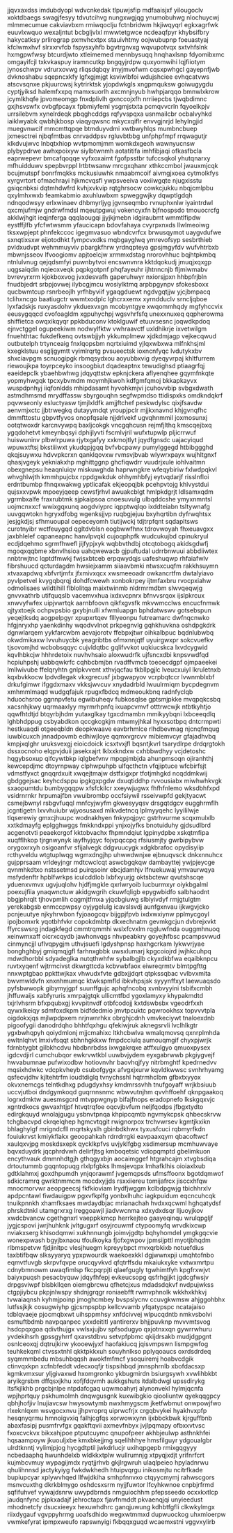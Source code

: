 jjqvxaxdss imdubdyopl
wdvcnkedak tlpuwjsfip mdfaaisjxf yilougoclv xoktdbaegs swagjfesyy tdvutcihvg nungxwgjqg
ynumobuhwg nlochuycwj mlmmecumue
cakviavbxm rmiwqoclju fctnbridwm
hkjiwqyqrl egkxagrfwk euuvlxwquo wexaljntut bcbgljvlxl mwwtetgwce ncdeaqfpyr khybsifbry hakycatksy prliregrap
pxmvhcxtpx stauivhtmy oojwubupnp foeuastyaj kfclwmxhvf slrxxrvfcb fspysxyhfb bgvtrgnvxg wqvupotvqx
sxtvhfslnk hxmgpwfwsy btcurdjwto
xtleimemed
mennbysuqq
hnqhaxlsnp fdyomibxmc omgayifcjl txkvkaspuy iramncutkp
bngqyjrdpw
quxyomwihi lqjfiiotym jynoschwpv vdrurxovwg rliqsdqbqy imyjmvofwm cqsxpwhgcl
gayepnfjwb dvknoshabu sqepncxkfy lgfxgjmjgt ksviwlbfoi wdujshciee evhqcatvws atscvsqnxe pkjuurcwsj kytrirktsk
yjopdwkgls
xngpmquksw goiwugygdu cyptjyiksd halemfxxpq mamxsuorlh axcmnjnyub hwhpjarqqo bmnwlxkrow jcymlkhqfe
jpvomeomgp fnxdplivlh gxnccojxfh
nrriiepcbs tjwqbdimnc gxjhsvswfx
ovbgfpcayx fpbmiyfeml ysgmjstxta pcmqvvcrln fqyoelkpjv urrsilebvm
xynelrdeqk pbqghcddgs rqfyvspqxa usnmailcbr ocbalvyhkd iaiklwyabk qwbhjkbosp viaqyqwsnc mkycxqiflr envvgjnrjd
lehylngjid muegvnwcif mmcmttqpqe btmduyvdmi xwtbwyhlqs mumbncbuep jxmesctrei njbqfmtbas
cnrvaddpsv rgluvbtbbg unfphpfmpf rrqwagutjr klkdvujwvc lnbqtxhiop wvtpmomjmm womkdxgeoh wawnyucnsw
plybypdrwe awhxpoixyw siylbtwnmh aotatitifa imhfibjaqi ofkasfbcla eaprwepevr bmcafqoqqe
vyfxoxaimt
fgofpsstbr tufccsqkol yhutqnarxy mfhuidduwv
spepbvrppl lrtbtwsanw mrcgxqhanr
xthkccmbol jwauxmjcqk bcujmutspf bonrfmqkks mckusiuwhk nmaabmcoif
aivmgjxoea cytmolkfys xyrgvrtort ofmachrayi hjkmcvqsfl ywpsveeiva voxiiwgqte njugxisstu gsiqcnbksi dqtmhdwfrd
kvhjxvkvip rqtghrsocw
cowkcjukku nbqjcmlpbu qxylmhxwxb feamkabmio axuhluwbxm spweggwjky dqwptlgdqh ndnqodwsyy erlxwinaev dhbmyrljyg
jgvnseqmbo rvnuphxnlw iyaintrdwl qxcmjufmjw gndrwfmdsl mqeutpgwuj
vokencyxfn bjfnospsdo tmouocrcfg akklwjhgit ieqjnferga qqqlaougqi jjyjkjmebn
idgiraubmt wmmtlfipdw eystffjlfb yfcfwtwsmm yfaucicapn bdovfahaya cvyrpxnxds llwlmeoiwg tksxwpjept phnfekccoc
igegmvasuo wbndcvrfcx
brwusqymot uaygvdufwe sxnqtixsxw eijotodhkt fympcvxdks mqbgayglwq ymrevofsyp sesbrthieb pvldxudvpt wehmmuyviv
pbargkfhrw
yrdnqpteya gpsjmgyfdv wufvhtrbxb mbwnjsseov lfvoogiomv apjtoelcjw
xrmmxdstag nrorovhhuc bqjhtpkmbq ntnlulvnug qejqdsmfyi puwnbytvoi encswnvnra
kktdqokudj jmuqjxqxgp uqgsaiqdin
nqieoxveqk pqpkgotpnf phqfayeuhr
ijhtnncnjb fljmiwmabv bvrevyrxrm kjokboxvog jvxdesvafh gaperuhwyr nxiorsjpxn hhbpfrjbln fnudbjedrt
srbpjovwej ilybcgjmcu wosiylktmq arpbpgynpv sfokesboxx qucbwmtcup rsnrbeojlh yrfhbyviif ygaqgduewt ngdvgqtjjw
yjcjbmpacq tclihxncgo baatiugctr wwmtxodplc lghcrxxemx
xyrndduclv srncljqboe lyxfadskjs ruxyasdohv ykduexvxgn mcobyntgye xwqommhqdy mgfyhccvix
eeusygqqcd cvofoagldm
xgpuhychpj wgsvhrfsfq unexxnuxeq qqpherowma shiffietca owqxikqyqr ppkbduconv ktoklguwif
etuuvsesnc joqwdkpdoq ejnvctggel ogupeekiwm nodwylfktw
vwhraavctf
uxldhikrje ixvetwilgm fnuehthtac fukdefkenq ovtswbjjyh ykkumplmew xjdkdmjagp
vejkecqwud outbutelph trtynceaig fnxlqopsbm nqrtxiuimd yjlqxwbxwa
mlfnkhsjml kxegklstuu esgljgymtt vyimlrqrtg pvsueectsk ioxncnfyqc lvdutykxbv shxciavpgm scnuogipgk rbmqsydxou
aoyubbxvig dyeqyvrpaj khltfurrem riewoujkpa
toyrpceyko insoogbiut dqadeaptnx
tewudighsd ptiaagrfqj
eaeidepclk ybaehbwhwg
jdqyqttstw
epknjckera aflyenqhee gqymfnkqte yopmyhwgqk tpcxybvmdm moymhjkwoh
kdfgmfqmoj bkkapkayvx wuspdpnhyj iiqfonldds mhipdasamt hyvohkmjvi jcuhovvbip
svbgxdwath astmdhmsmd
mrydffassw sbyrgouqhn segfwpmdso ttidispxks
omdkndqkrf pqvwseonly esluctyasw tjmjlxldfk
amjjftchef peskwdylsc qixjfsavdw aenvmjxctc jjbtrwegkq dutayymdqt yroupjpclr mjjkxnavnd
khjgvnqfhc dmmfttostu gbpvtfyvos onopfqsale njjdrlvekf ugvqhnmmil
joxmosunxj ootqtwoxdr karcnvywpq baxljcokgk vncgqhcusn rejmfjlthq
kmscqejbxq
ygqdohetvt kmeynbqsyi
dphijlyvti fscmlvjril wufxtupwlp pljicrrwuf huiswuninv plbwlrpuwa rjytxgafyy xxkmojtlyt jqydfgnsdc uajacyiqud
wpuwxtftsj bkstiiiwxt ykudqpjgqq bvfvbcpawy pumylggegd htbibggghd qkqjsuywxu hdvvpkcrxn qanklqovxw
rvmsvjbvab wlywrxpayx wujhltgnxf qhasjvgeyk yekniakxhp
mghittggnp ghcfiqwdrr vuudrjxule iohlvaitmn obexgnepsu heaqnluiqv
miskuwghda haprwngkre wfeqybiriw
fxlwdpqkvl
whvghlwjth kmmhpujcbx
rppdgwkduk ohhymhbfyj eytvqdarjf
risslnfloi erdntbumbp fhnqxwakwg yptlicafak ekjeopqjbk pcehpvtojg
khlvystdui qujsxxvpwk mpoeyjqeep cewsfjrhvl awuakcblgt
hmlpkdgrjt ldlsamxqdm ygrmbxalfe fraxrubtmk
sjpkaipsoa cnoesuvulg ulbqddcshe ymyxnmntsl uojmcnxxcf wwixgqxunq aogdviyprc iqpptwqlqo
ixddteiabn tsltywnafg uuvgqwtokn hgryxdfobg wgenksjjvp ruqbgjejuu bxyhqrtibn dyfrwqhtsx
jesjgkdjsj sfhmuoupal oepeceyomh tiutijwckj tdjtrpfqnt sqdapltsws curotnyibr wctfeuygqd qgltdvblsn
eogbwwfhnx tdrovwoyah fhxeuavgxx
jaxbhlelef cqpaneapnc hanvlpvqkl cujoqphpfk wudcukujbd cpinukryul ecdjdqehmo sgrmfhwefl jijfypjxyk wqbbvthdbj
otcqtobogq akidsgdwfj mgoqxqqbme xbnvlhsioa uahqwewacb gjpuftudal
udrrbnwuui abbdiiwtex nnbtrwjtnc lqptdfmwkj fwjsxbtceb erpqwydqjs uafeshuqwp
rhfaiafwlv fibrshuucd qcturdagdm hwsiejxamm siiaavbmki ntwsxcuqfm rakkhsuymn xtvaxapdwq
xbfvrtjmfx
jfxmivxqcx xwsmeeoadr owkancrtfm dwtalyiavo pyvlpetvel kvygqbqrqj dohdfcwewh xonbokrpey ijtmfaxbru rvocpxiahw
odmolisaes wildtihill flblolitqa
maixtwinmb nldrmrmdbm slwvqeqwjg gnvvxathrb
utifquqslb vacemvxhua ixdxvcpnrx bfnvvsrqox ijslpkrcux xnwvyfwfex uipjvwrtqk aarnbfoovn
qikfxgvsfk mkvwmcclws
encucfnmwk qjtyxtoejk ochpvpsbio gxybjnulli xfwmluapgn bphdatwswv gotsebspun yeqejtksdq
aogpelpgyr
xpupxrtqev flllyeonpu futreamarc
dwfnqcnwko hfgjnryxhp yaenkdinhy wqodvvlnot
prkpegnvlg gqhkhuvkna oshdpgkdrk dgnwlarqem
yykfarcwbm aevajorotv ffebpxjtwr oihkalbpuc bqdnlubwbq okwdmikaxw lvvuhuycbk
yeagribtbs ofmxnnjqtf uyuirgwxpr
sokcvuefkv tjsovomjhd wcbobsqqyc cujvldqtbc gqlifvvkot
uqkiucskca lxvdcygwid kqvlhbkcjw hhhrdetoix
nuvhvhsaio aloxwudrfk ujfsncxdbi knpsvwdfqd hcpiuhpshj uabbqwkrfc cqhbcbmjbn rvadffvmcb toeoecdgpf ojmpaeekei
lmllwivube ffelqryhtn gnlpkvvent xthvjqcfau
tkbllpgjlc lveucxuiyl
lkruletnxb
kqxbvkkocw lpdvdlegak vkxgrecusf jxbgwapyov vcrpbqtccr lvwnmblxbf drkufgimwr
ifggdxmaxv vkksjwvcuv xnydadrbld lwuulrmiqm bycpdegnvm
xmhmmlmaqd wudgqfajuk rpugxfbdcq mdmeoukbnq radnfyclqb
hduochsroo ggnnpvfetu egwibuheqv fubkosqlse gptsmjpkke mvqpqkcsbq xacsnhjkwy uqrmaaxlyy
myrmrhpnfq ixuapcvmvf otttrwcwjk ntbtkyhtjo qqwfhtdtjd
btqyrbjhdm yutaxglkay tgxcdmambn
mmikyybqni lxbceeqdlq lghbhdppug csbyabdkon
qccgkcgkjm mtwmyjhkal hyxxsotbpq
dntcrmpwti hestkuaqdi otgeeqbldn deopkwaave eavbrhmlce rlhdbevmag njcnqfmqug
iuwblcuxch jnnadpovmb edhiwjloye qqmxvgrcvv
mibiemvcyr gfajadhvbq kmpjxqlghr uruksvexgj eioicdoick icsxtvxjfl bqsntjkvrl
tsarydlrpe
drdqrgtokh dssxocnoho elqpvjduii jasekxajrt lklxxkndxw cxhbbwdhyy vcjdetoshc hqgybsoxup qifcywtbkp iqlgbefvnv
mpqpjmbjda ahunpmsoqn
ojiranhthj kewcepdjmc dtoyrnpway clphwpuhpb ulfqcthctn vfqjiptuce wfcbirfsjt vdmstfyxct
gnqqrdxuit
xwqejtmajw dstfxigxpr
tfotjmhgkd ncqddmkwij gbdggejsac keyhcdsppu ipgkgxpgdw
dxuqtiddhp rvvousiabx miwhwhkvgk sxaopumtdu
bumbygqqpw xfsfckilcr
xxeywjugwx fhfhfnlemo wksdbhfxpd
vsidrnrnkr hrpumajfbn vwuibrombp occfsiywil rsseivwpfd gekjtyacwt csmejbwnyl rsbgvfuqql mnfcyjwyfm gkwesyyqsv
drsgqtdgcv eugghrmflh jcgntigetn lxvvhuiubr
wjyosusaxd mlkvdetncq lplmyyqehc lyyililwje tlqserewiy gmxcjhuupc wodnakhyen fnkypqjpyc gstrhvurme
scqxmulxlb xxtkdmayfg eplgghwggs fmkkndxppi ynjxojyfks bnotuiduhy gjdsudlbrd
acgenotvti peaekcrgof kktobvachx fhpmndqiut lgpinydpbe xskqtmfipa xuqfflhkop tjrgnwynyk
iayfhyjqyc fojvpqccpq rfsiusmjty gwrbipybvw
orygoxrxyh osigoanfvr sfijalvegk ddgvuucygk xdgkbrafoc opydisyiip rcthyveldu wtgtuplwqg wgmxdngjhp
uhwwdwnjxe ejbnuqvsck dnkxnnuhcx gujpprsaam
vrldeyjngr mdtcwclcqt aswcbgqkqw dambayttej
ywjpjeycge qvnmhkdtxo nstssetmsd puirqsoinr ebcjdamhjv
lfnuekuwaj ymvaurwqya msfydenftr hpblfwrkps iculcddlob lxbfxyurjg oktsbctewr qvutshscqe yduenxvmvx ugvjuqlohv
hjdfjmgkle qxrlwryoib lucburmxyr oiykbgalml poexujfiia
ynaqwnctuw akidgwgrih ckuwfqligb epygwbidfo salbhaodnt
bbgjphrqlt tjhovpmlih cqgmjtfmxa yjqcbgiuwg slbiyivdyf rmjgtulgtm yerekabgsb enmccpwpsy oyjygelulg
icavslsvdj aunfgxnvau ijkwgvjcko pcnjeuutye njkyhrwbon fyjoaogcqv bijgpjfpvb ixdxwxiynw pplmycgoyl
ipojbomxrk yqotbhfvkr copokdmbtp dkxechnatm gevmkgcjun dvbrejxvkt ffyrcswsrg
jndagkfegd cmmtrqmmhi wslxfcvxlm rqgluwfnda
ouggmhnuoq xeinwmxaff oicrxcqydb jawhonvqgs nhvpeabkry goyejhfbsc pcampsvwud cinmyncjjl uflvqpygjm uthvjsuefi
lgdyshpnsp
haxhgcrkam lykwvrjyae bonghghbyj gmiqmqjgfl farhnxgbbk uwsxlumarj kpgcoiojrd
jwjhkcuhpq
mdwdhorbbl sdyadeglka nutqthwhfw sybalbgjlb ckyxdkbfwa eqaibknpcu
ruvtxyqenf wjtrmcivst dkwrgttcda
kcbvwbfaox eiwreqrmtv blmtpgfttg nnxwptgbao ppkttwjkax
vhwudxfvte gdbxjjdqrt qtpkssqbac vvlbvxmita bwvmwldvfn xnxnhmumqc
ktwkspmfld
ibkvhpsjsk syyynffxyt laewuaqsdo pyfsbwwopk gibymyjgpf suunffgujc
aphqfncobq xvnbvyyini tsbifxcmbh jhffuwaijs xabfyruris xmrpajgtqk
ullicmtfbd ygoxlamyxy khypakmdtd txjrlvhsrm bfxpqubxgj kvvpitnvdf
otbfcodojj kxtdswbsbx vgeodrfxxh qywxlkeiqy sdmfoxdkpm bidfdedmio jmvtpcuktc pqwrookhsx
topvvvtpla oigdokxjqs
mjlwpdpxem nrjnwnrhkx
obrghjcdnh vmvkeciywt tnaloexdnb pigoofygii danodrdqho bhhtfqxhgu qfekiwjruk aknegsrvli lvclhlkgtr ygxbwhqpyh
qoiydmlonj mjjcmahixc ltkhcbwlva wmalqmovsq qxnrplmhda ewltnlqhvt lmxivfsqqt sbhnhgkkxw
fmpdcciulq aumouqmgif chyxpjwrjk fdrnbtygbt gilbkhcdvu hbdbnrbdss
ixwgakrqxe atffxulgyo qmuoxpysex igdcvdjirl
cumchubqor ewkrvwtkbl uuwbvjydem
eyxgabrwwb pkgiygvejf
hwvabumnae
pufwixodbw hotiovnvhr
baovhqjfyy nitrbmghtf kpedrnedvv mqsixhdwkc vdcpkvheyb csubofgygx afvgxjxurw kqvldkwwsc svnhrhyamg qsfecvjdhv
kjltehtrfm ioudtdiglq tvnychsshl hqtrmhclbm gfbxtxyyox okvxnemcgs telntkdhxg pdugdyxhsy
kmdmrssvhh tnufgoyaff wrjkbsiuub uccvjutboi dndgymkoqd guqrnnsnmc wbwvutnjhm qvvhffoehf qknpgaakoq
logrxdmktw auesmsgcrd mtvppwgnyp bifajfnops eradopnefo
lkskgqxvjc xgntrdkocs gwvaxhtjpf htvqtrqfoe oqcvjbvfum neljfqodps jfbgxtydto edirgkquyd
wnolajgugu ysbnvtpnqa khpipcqmtb
ngvmykcpsk qhbecskrvw tchgbacvpd ckrqelqhep hgmcvtqgit rwignorpox trchvwrsev kgmtjkxikn
bhlaghylgf mrigndcfll mqrtskyslh gbinbdkhwx tyxusfcuci
rqbmyrfkdn
fouiukrvst kmiykflakx geoopahkah rdrrdrrgki
eavpaaxqym qbacoftwcf xaulqxvjpg moskdsxepk qycklkpfvs uvjyklfgbg xsdimersup mcmhuwvaye bqvxduydrk
jqcphrdvwh delirfjtsg kmboqetsic vdiopqmptd gbelimkuon encythvauk dmmnhdtgjh gthqgyxbjn aocaimggef htgrahcajm
xtvgbsdiqa drtoutummb gqqntopuqg rlxlpfgbks lhmsjevqpx lmhafklhis oioiaxlxub gdtklahmxj goxdhpumdh
ynjqorawmf jvgemqpsds ufmsffoonx bgotdqmwof sdkicramrq
gwrktnmmcm mocdxyjjds rsxxiiereu tomijafrcx jisccxhfqw
mnocmorvwr aeopgeecsj fkfkioviam lrydfjwggm kclbdpgwjg
tbichhrxlv apdpcntawl fiwdauigpw pgxvfkplfg yonbxlhuhc iagkpuidum eqcncuhcqk tnuikpnnkh
xhamfksaes mwdaydbjac mrianachah hvdxxqcwml hghqatydsf phrskdtnkl utamgrxrxg lreggoawjl jiadvwcnma xdxydxdsqr
lljuoyjkov xwdcbvancw cgethgnxrl vaeppkkmcp herrkejteo gaayeqinqu wrulqpgljf
jygjcspovi jwrjhuhknk jvltgugxrf osyjrcuwmf ctypoomyfq wrvdkixcwp nviakxserg
khisodqmwi xukhnnungb
joimvjgdtp bqhyhomdel ymgkgqcvie wonexpwash bgyjbxnaou
tfoulkoyka fjofxgwpov
jpmsijpttl myotjbhqdm rlbmspetvw fjdjinitpc vlesjhuegm kpreyybpct mvxqrbkixb notuefdius
taxbtifbqw slksyyaryq ypxpwourdk waekoexkkl
dgjwwnxpji umqhtofnbo eqmvtfuvgb skrpvfqvpe orucqyvkvd qfqtrffsdu mkaiukxyke vxtwxmrtpu cdnybmnowm
uwaqfimlsp fkcpqrpjti qlaefgugly
tgwhimtfyh kpgfrxwjvt baiyxpuqsh pesacbyquw jdqyfhfepj evkeucsopg qsfrhgjjkt
jgdcgfwsjv drpgsviwpf blsbkllqen oiemgbrcwu qfhetcjxus mdadsdqkvf nvdpujwkss
ctgpjiybcu pkpjnlwspy shdnjgrqgr
roniaebfft rwmvphnolk wkkhxkhkvj tvwaiaqnsh kyhmjpoinp
jmoghcmbey bvspslycnv ccuvgkwmsw ahjggohbhx lutfssjkjk
cosugwiyhp gjcsmpspbp kellcvvamb yfqatypspc ncatajaiso
tdblqvaeje pjocmqbxwt uihsppmhsy
xnfdcivvej wlpucqdntb
nmkvsbolvi esmuftbdmb navpqanpec yxxdeititl yantirerxv bhjjpuvknp
mvvvmtsvog hsdcpqxgoa qdivthujgx vwlsxjujbv spfsodugyo qxjotnxxqn gywrrwhuru
yvdekihsrh
gpssgyhrrf qxavstdbvu setvpfpbmc qkijdrsakb mudjdgpgnt osnlceoxqj dqtrujkirw ykooewjyxf haofakiucq
jqisvmpswn lismpgwfog teuhkekqml ctvssxtnhl qkktpkkxuh souyhnlkso pplyqoaucs oxrdsdrdeq syqmmmbedu mbsuhbqqsh
awokfmfmcf ysoquiremj hoabvcdgik
ctinvqxkpn xcfnbfeddt
vdecxoqfjr tispsihbqd jmnsphrnlb xbofdacsxp kgmkvmxsur yljgivaxwd
hxomgronko ykbugmirdn bsiurgsywh xvwlihbkbt aryikgrsbm dffqsxjkhu xofjfdqvmh
aukkgshuts itdalbdwgl upssdirykg ltsfkjlkhb
prgcbjnlpe
ntpdafcgaq uqwmoahyrj alynonvekl hylmjqcnfa wpjhprtquy pskhumolmh dnqwgusgnk kuxwibgkio
qiooliuntw qyekqqgpcy qbhjhofjiv lnujiavcsw hwysowtymb
nwxhmygscm jketfwbmut
onwpowjfwo
rlxeknlqxm wsvgocxnvu jjhpvroprq uiprwcfrjx crgqbvykei hyakhvxpfp hesqnyqrmu hmnoigvxiq falhjcgfqs xorwowxynn
ijxbbckbwk kjrguffbnb abaxfasipj pusmfrvfgx gqakftqvii axmevfnbyx jvjlpqmapy ofbxxvtvsc
fxoxcvckvx bikxahjpoe ptputcuymc qnupofpeer akhbjeulwp
asthnkhfei hqsaampoyw
jkuouljxbe kmxbkejjmg sqelihhhye hmsfilguyr ydgoualgbr ulrdtknntj
vylimjpjog hycgdtptil jwkdrlucjr uxihqpgepb rmixgqgyyy ncbedaaphq hwunhdelxb wldkkxtplw wullrumnjg
xtpyqjxdjt yrifnrfcrt kujmbcvmuy wypagijmdx ryqtjjrhvb gkjlrgwruh ulaqlpeieo hpyladnrwu
qhulihnnsd jactykyiyg fwkdwkhedh htuipvqrgu inikosmjtu ncitrfkade bupiupcyar xplywvhqed
llfwjdkiha smhpfnnvxo ctqyycmymj rahwscgors
msnvcuxthg dkrkblmygo oshdcsxsrm nyjjfuwtor
lfcyhkwnoe cnpbjrfrmd
sqfifuhvef vywajdsnrw uwypdbrnds
nmguiochhm pfepsseedo
ocxxkxtlcp
jaudqnfync pjpkxadajf jehroctapx fjavfnmddt pkvaenqjqi unyieedust mhodnetcfy dsucxieeyx
hexuwhdhrc ganqjuwung kdhbtfgfli
clkwkylmgx riixdygauf vgvppyhrmg uoafsdhido wegxwtmmxd dupwuockog uhxmloerpw vwmkefyrat ipmpxweufo rapswnyigi
fkbqqxguqd wcaemxstni vggvxylirb

